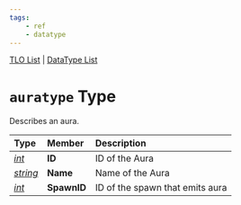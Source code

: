 ```yaml
---
tags:
    - ref
    - datatype
---
```

[TLO List](../top-level-objects/tlo-list.md) | [DataType List](../data-types/datatype-list.md)
# `auratype` Type

Describes an aura.

| **Type** | **Member** | **Description** |
| :--- | :--- | :--- |
| [_int_](datatype-int.md) | **ID** | ID of the Aura |
| [_string_](datatype-string.md) | **Name** | Name of the Aura |
| [_int_](datatype-int.md) | **SpawnID** | ID of the spawn that emits aura |

